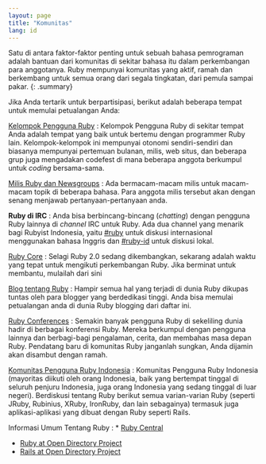 ```yaml
---
layout: page
title: "Komunitas"
lang: id
---
```


Satu di antara faktor-faktor penting untuk sebuah bahasa pemrograman
adalah bantuan dari komunitas di sekitar bahasa itu dalam perkembangan
para anggotanya. Ruby mempunyai komunitas yang aktif, ramah dan
berkembang untuk semua orang dari segala tingkatan, dari pemula sampai
pakar.
{: .summary}

Jika Anda tertarik untuk berpartisipasi, berikut adalah beberapa tempat
untuk memulai petualangan Anda:

[Kelompok Pengguna Ruby](user-groups/)
: Kelompok Pengguna Ruby di sekitar tempat Anda adalah tempat yang baik
  untuk bertemu dengan programmer Ruby lain. Kelompok-kelompok ini
  mempunyai otonomi sendiri-sendiri dan biasanya mempunyai pertemuan
  bulanan, milis, web situs, dan beberapa grup juga mengadakan codefest
  di mana beberapa anggota berkumpul untuk *coding* bersama-sama.

[Milis Ruby dan Newsgroups](mailing-lists/)
: Ada bermacam-macam milis untuk macam-macam topik di beberapa bahasa.
  Para anggota milis tersebut akan dengan senang menjawab
  pertanyaan-pertanyaan anda.

**Ruby di IRC**
: Anda bisa berbincang-bincang (*chatting*) dengan pengguna Ruby lainnya
  di *channel* IRC untuk Ruby. Ada dua channel yang menarik bagi Rubyist
  Indonesia, yaitu [#ruby](irc://irc.freenode.net/ruby) untuk
  diskusi internasional menggunakan bahasa Inggris dan
  [#ruby-id](irc://irc.freenode.net/ruby-id) untuk diskusi lokal.

[Ruby Core](ruby-core/)
: Selagi Ruby 2.0 sedang dikembangkan, sekarang adalah waktu yang tepat
  untuk mengikuti perkembangan Ruby. Jika berminat untuk membantu,
  mulailah dari sini

[Blog tentang Ruby](weblogs/)
: Hampir semua hal yang terjadi di dunia Ruby dikupas tuntas oleh para
  blogger yang berdedikasi tinggi. Anda bisa memulai petualangan anda di
  dunia Ruby blogging dari daftar ini.

[Ruby Conferences](conferences/)
: Semakin banyak pengguna Ruby di sekeliling dunia hadir di berbagai
  konferensi Ruby. Mereka berkumpul dengan pengguna lainnya dan
  berbagi-bagi pengalaman, cerita, dan membahas masa depan Ruby.
  Pendatang baru di komunitas Ruby janganlah sungkan, Anda dijamin akan
  disambut dengan ramah.

[Komunitas Pengguna Ruby Indonesia][2]
: Komunitas Pengguna Ruby Indonesia (mayoritas diikuti oleh orang
  Indonesia, baik yang bertempat tinggal di seluruh penjuru Indonesia,
  juga orang Indonesia yang sedang tinggal di luar negeri). Berdiskusi
  tentang Ruby berikut semua varian-varian Ruby (seperti JRuby,
  Rubinius, XRuby, IronRuby, dan lain sebagainya) termasuk juga
  aplikasi-aplikasi yang dibuat dengan Ruby seperti Rails.

Informasi Umum Tentang Ruby
: * [Ruby Central][3]
  * [Ruby at Open Directory Project][4]
  * [Rails at Open Directory Project][5]



[2]: http://tech.groups.yahoo.com/group/id-ruby/
[3]: http://rubycentral.org/
[4]: http://dmoz.org/Computers/Programming/Languages/Ruby/
[5]: http://dmoz.org/Computers/Programming/Languages/Ruby/Software/Rails/

